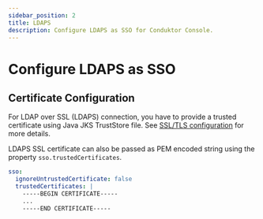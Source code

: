 ```yaml
---
sidebar_position: 2
title: LDAPS
description: Configure LDAPS as SSO for Conduktor Console.
---
```


# Configure LDAPS as SSO

## Certificate Configuration

For LDAP over SSL (LDAPS) connection, you have to provide a trusted certificate using Java JKS TrustStore file. See [SSL/TLS configuration](/platform/get-started/configuration/ssl-tls-configuration/) for more details.

LDAPS SSL certificate can also be passed as PEM encoded string using the property `sso.trustedCertificates`.

```yaml title="platform-config.yaml"
sso:
  ignoreUntrustedCertificate: false
  trustedCertificates: |
    -----BEGIN CERTIFICATE-----
    ...
    -----END CERTIFICATE-----
```